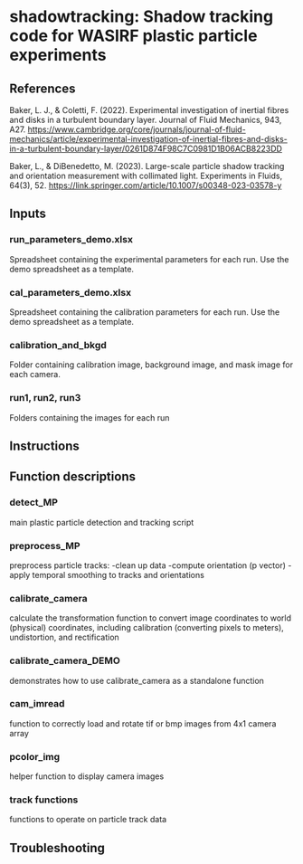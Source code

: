 # shadowtracking: Shadow tracking code for WASIRF plastic particle experiments

## References
Baker, L. J., & Coletti, F. (2022). Experimental investigation of inertial fibres and disks in a turbulent boundary layer. Journal of Fluid Mechanics, 943, A27. https://www.cambridge.org/core/journals/journal-of-fluid-mechanics/article/experimental-investigation-of-inertial-fibres-and-disks-in-a-turbulent-boundary-layer/0261D874F98C7C0981D1B06ACB8223DD

Baker, L., & DiBenedetto, M. (2023). Large-scale particle shadow tracking and orientation measurement with collimated light. Experiments in Fluids, 64(3), 52. https://link.springer.com/article/10.1007/s00348-023-03578-y

## Inputs
### run_parameters_demo.xlsx
Spreadsheet containing the experimental parameters for each run. Use the demo spreadsheet as a template.

### cal_parameters_demo.xlsx
Spreadsheet containing the calibration parameters for each run. Use the demo spreadsheet as a template.

### calibration_and_bkgd
Folder containing calibration image, background image, and mask image for each camera.

### run1, run2, run3
Folders containing the images for each run

## Instructions


## Function descriptions
### detect_MP
main plastic particle detection and tracking script

### preprocess_MP
preprocess particle tracks:
 -clean up data
 -compute orientation (p vector)
 -apply temporal smoothing to tracks and orientations

### calibrate_camera
calculate the transformation function to convert image coordinates to world (physical) coordinates, including calibration (converting pixels to meters), undistortion, and rectification

### calibrate_camera_DEMO
demonstrates how to use calibrate_camera as a standalone function

### cam_imread
function to correctly load and rotate tif or bmp images from 4x1 camera array

### pcolor_img
helper function to display camera images

### track functions
functions to operate on particle track data

## Troubleshooting



